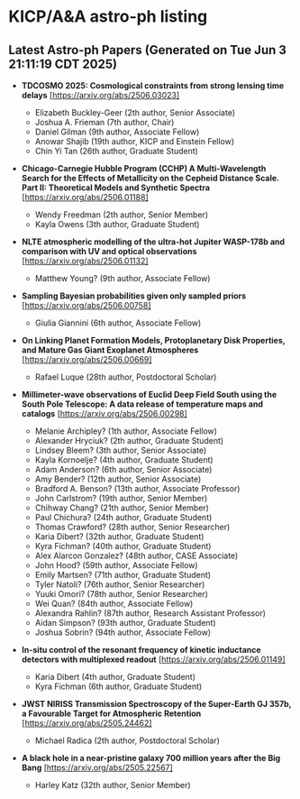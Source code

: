 # KICP/A&A astro-ph listing

## Latest Astro-ph Papers (Generated on Tue Jun  3 21:11:19 CDT 2025)

- **TDCOSMO 2025: Cosmological constraints from strong lensing time delays**
[https://arxiv.org/abs/2506.03023]
  + Elizabeth Buckley-Geer (2th author, Senior Associate)
  + Joshua A. Frieman (7th author, Chair)
  + Daniel Gilman (9th author, Associate Fellow)
  + Anowar Shajib (19th author, KICP and Einstein Fellow)
  + Chin Yi Tan (26th author, Graduate Student)

- **Chicago-Carnegie Hubble Program (CCHP) A Multi-Wavelength Search for the Effects of Metallicity on the Cepheid Distance Scale. Part II: Theoretical Models and Synthetic Spectra**
[https://arxiv.org/abs/2506.01188]
  + Wendy Freedman (2th author, Senior Member)
  + Kayla Owens (3th author, Graduate Student)

- **NLTE atmospheric modelling of the ultra-hot Jupiter WASP-178b and comparison with UV and optical observations**
[https://arxiv.org/abs/2506.01132]
  + Matthew Young? (9th author, Associate Fellow)

- **Sampling Bayesian probabilities given only sampled priors**
[https://arxiv.org/abs/2506.00758]
  + Giulia Giannini (6th author, Associate Fellow)

- **On Linking Planet Formation Models, Protoplanetary Disk Properties, and Mature Gas Giant Exoplanet Atmospheres**
[https://arxiv.org/abs/2506.00669]
  + Rafael Luque (28th author, Postdoctoral Scholar)

- **Millimeter-wave observations of Euclid Deep Field South using the South Pole Telescope: A data release of temperature maps and catalogs**
[https://arxiv.org/abs/2506.00298]
  + Melanie Archipley? (1th author, Associate Fellow)
  + Alexander Hryciuk? (2th author, Graduate Student)
  + Lindsey Bleem? (3th author, Senior Associate)
  + Kayla Kornoelje? (4th author, Graduate Student)
  + Adam Anderson? (6th author, Senior Associate)
  + Amy Bender? (12th author, Senior Associate)
  + Bradford A. Benson? (13th author, Associate Professor)
  + John Carlstrom? (19th author, Senior Member)
  + Chihway Chang? (21th author, Senior Member)
  + Paul Chichura? (24th author, Graduate Student)
  + Thomas Crawford? (28th author, Senior Researcher)
  + Karia Dibert? (32th author, Graduate Student)
  + Kyra Fichman? (40th author, Graduate Student)
  + Alex Alarcon Gonzalez? (48th author, CASE Associate)
  + John Hood? (59th author, Associate Fellow)
  + Emily Martsen? (71th author, Graduate Student)
  + Tyler Natoli? (76th author, Senior Researcher)
  + Yuuki Omori? (78th author, Senior Researcher)
  + Wei Quan? (84th author, Associate Fellow)
  + Alexandra Rahlin? (87th author, Research Assistant Professor)
  + Aidan Simpson? (93th author, Graduate Student)
  + Joshua Sobrin? (94th author, Associate Fellow)

- **In-situ control of the resonant frequency of kinetic inductance detectors with multiplexed readout**
[https://arxiv.org/abs/2506.01149]
  + Karia Dibert (4th author, Graduate Student)
  + Kyra Fichman (6th author, Graduate Student)

- **JWST NIRISS Transmission Spectroscopy of the Super-Earth GJ 357b, a Favourable Target for Atmospheric Retention**
[https://arxiv.org/abs/2505.24462]
  + Michael Radica (2th author, Postdoctoral Scholar)

- **A black hole in a near-pristine galaxy 700 million years after the Big Bang**
[https://arxiv.org/abs/2505.22567]
  + Harley Katz (32th author, Senior Member)


